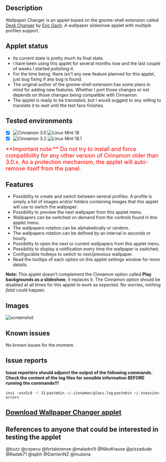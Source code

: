 ## Description

Wallpaper Changer is an applet based on the gnome-shell extension called [Desk Changer](https://github.com/BigE/desk-changer) by [Eric Gach](https://github.com/BigE). A wallpaper slideshow applet with multiple profiles support.

## Applet status

- Its current state is pretty much its final state.
- I have been using this applet for several months now and the last couple of weeks I started *polishing it*.
- For the time being, there isn't any new feature planned for this applet, just bug fixing if any bug is found.
- The original author of the gnome-shell extension has some plans in mind for adding new features. Whether I port those changes or not depends on those changes being compatible with Cinnamon.
- The applet is ready to be translated, but I would suggest to any willing to translate it to wait until the test face finishes.

## Tested environments

* [x] ![Cinnamon 3.0](https://odyseus.github.io/CinnamonTools/lib/badges/cinn-3.0.svg) ![Linux Mint 18](https://odyseus.github.io/CinnamonTools/lib/badges/lm-18.svg)
* [x] ![Cinnamon 3.2](https://odyseus.github.io/CinnamonTools/lib/badges/cinn-3.2.svg) ![Linux Mint 18.1](https://odyseus.github.io/CinnamonTools/lib/badges/lm-18.1.svg)

<span style="color:red;font-size:large;">
**Important note:** Do not try to install and force compatibility for any other version of Cinnamon older than 3.0.x. As a protection mechanism, the applet will auto-remove itself from the panel.
</span>

## Features

- Possibility to create and switch between several profiles. A profile is simply a list of images and/or folders containing images that this applet will use to switch the wallpaper.
- Possibility to preview the next wallpaper from this applet menu.
- Wallpapers can be switched on demand from the controls found in this applet menu.
- The wallpapers rotation can be alphabetically or random.
- The wallpapers rotation can be defined by an interval in seconds or hourly.
- Possibility to open the next or current wallpapers from this applet menu.
- Possibility to display a notification every time the wallpaper is switched.
- Configurable hotkeys to switch to next/previous wallpaper.
- Read the tooltips of each option on this applet settings window for more details.

**Note:** This applet doesn't complement the Cinnamon option called **Play backgrounds as a slideshow**, it replaces it. The Cinnamon option should be disabled at all times for this applet to work as expected. No worries, nothing *fatal* could happen.

## Images

![screenshot](https://cloud.githubusercontent.com/assets/3822556/25260821/fdf7fefa-2624-11e7-8c25-52be83686015.png)

## Known issues

No known issues for the moment.

## Issue reports

**Issue reporters should adjunct the output of the following commands.**
**Check the content of the log files for sensible information BEFORE running the commands!!!**

`inxi -xxxSc0 -! 31`
`pastebin ~/.cinnamon/glass.log`
`pastebin ~/.xsession-errors`

## [Download Wallpaper Changer applet](https://odyseus.github.io/CinnamonTools/pkg/0dyseus@WallpaperChangerApplet.tar.gz)

## References to anyone that could be interested in testing the applet

@buzz @copecu @fortalezense @maladro1t @NikoKrause @pizzadude @Radek71 @sphh @DamienNZ @muzena
